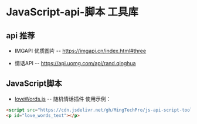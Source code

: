 # JavaScript-api-脚本 工具库
## api 推荐
- IMGAPI 优质图片 -- https://imgapi.cn/index.html#three

- 情话API -- https://api.uomg.com/api/rand.qinghua

## JavaScript脚本
- [loveWords.js](/loveWords.js) -- 随机情话插件
使用示例：
```html
<script src="https://cdn.jsdelivr.net/gh/MingTechPro/js-api-script-toolbox@main/loveWords.js"></script>
<p id="love_words_text"></p>
```
